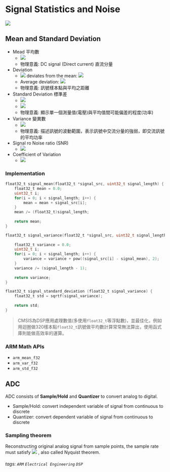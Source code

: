 # Signal Statistics and Noise

<!-- 
<img src="https://latex.codecogs.com/gif.latex?" /> 
-->

<img src="https://latex.codecogs.com/png.latex?\mu = \frac{1}{N}\sum^{N-1}_{i=0}x_i = \frac{x_0 + x_1 + \dots + x_{N-1}}{N}" /> 

## Mean and Standard Deviation

* Mead 平均數
    * <img src="https://latex.codecogs.com/png.latex?\mu = \frac{1}{N}\sum^{N-1}_{i=0}x_i = \frac{x_0 + x_1 + \dots + x_{N-1}}{N}" /> 
    * 物理意義: DC signal (Direct current) 直流分量
* Deviation
    * <img src="https://latex.codecogs.com/gif.latex?i" />  deviates from the mean: <img src="https://latex.codecogs.com/gif.latex?|x_i - \mu|" /> 
    * Average deviation: <img src="https://latex.codecogs.com/gif.latex?\frac{1}{N-1}\sum^{N-1}_{i=0}|x_i - \mu|" /> 
    * 物理意義: 訊號樣本點與平均之距離
* Standard Deviation 標準差
    * <img src="https://latex.codecogs.com/gif.latex?{\color{Red} P} \propto {\color{Orange} V^{{\color{Orange}2}}}" /> 
    * <img src="https://latex.codecogs.com/gif.latex?{\color{Red} \sigma} = R.M.S = \sqrt{\frac{1}{N-1}\sum^{N-1}_{i=0}(x_i - {\color{Orange} \mu})^{\color{Orange} 2}}" /> 
    * 物理意義: 顯示單一個測量值(電壓)與平均值間可能偏差的程度(功率)
* Variance 變異數
    * <img src="https://latex.codecogs.com/gif.latex?{\color{Red} \sigma^{\color{Red}2}}$ = $\frac{1}{N-1}\sum^{N-1}_{i=0}(x_i - {\color{Orange} \mu})^{\color{Orange} 2}" /> 
    * 物理意義: 描述訊號的波動範圍，表示訊號中交流分量的強弱，即交流訊號的平均功率
* Signal ro Noise ratio (SNR)
    * <img src="https://latex.codecogs.com/gif.latex?SNR = \frac{\mu}{\sigma}" /> 
* Coefficient of Variation
    * <img src="https://latex.codecogs.com/gif.latex?CV = \frac{\mu}{\sigma} \times 100" /> 

### Implementation

```c
float32_t signal_mean(float32_t *signal_src, uint32_t signal_length) {
    float32_t mean = 0.0;
    uint32_t i;
    for(i = 0; i < signal_length; i++) {
        mean = mean + signal_src[i];
    }
    mean /= (float32_t)signal_length;
    
    return mean;
}
```

```c
float32_t signal_variance(float32_t *signal_src, uint32_t signal_length, float32_t signal_mean) {
    
    float32_t variance = 0.0;
    uint32_t i;
    for(i = 0; i < signal_length; i++) {
        variance = variance + pow((signal_src[i] - signal_mean), 2);
    }
    variance /= (signal_length - 1);
    
    return variance;
}
```
```c
float32_t signal_standard_deviation (float32_t signal_variance) {
    float32_t std = sqrtf(signal_variance);
    
    return std;
}
```


> CMSIS為DSP應用處理數值(多使用`float32_t`等浮點數)，並最佳化，例如用迴圈做320樣本點`float32_t`訊號做平均數計算常常無法算出，使用函式庫則能做高效率的運算。


### ARM Math APIs

* `arm_mean_f32`
* `arm_var_f32`
* `arm_std_f32`


## ADC

ADC consists of **Sample/Hold** and **Quantizer** to convert analog to digital.
* Sample/Hold: convert independent variable of signal from continuous to discrete 
* Quantizer: convert dependent variable of signal from continuous to discrete

### Sampling theorem

Reconstructing original analog signal from sample points, the sample rate must satisfy <img src="https://latex.codecogs.com/gif.latex?f_s \geq 2f_{max}" /> , also called Nyquist theorem.






###### tags: `ARM` `Electrical Engineering` `DSP`
